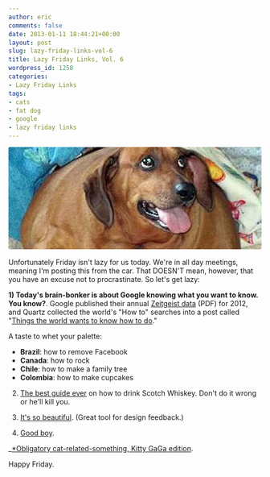 ```yaml
---
author: eric
comments: false
date: 2013-01-11 18:44:21+00:00
layout: post
slug: lazy-friday-links-vol-6
title: Lazy Friday Links, Vol. 6
wordpress_id: 1258
categories:
- Lazy Friday Links
tags:
- cats
- fat dog
- google
- lazy friday links
---
```


<img src="/images/blog/2013/01/lazy-friday-6.jpg" style="border-radius: 3px;">

Unfortunately Friday isn't lazy for us today. We're in all day meetings, meaning I'm posting this from the car. That DOESN'T mean, however, that you have an excuse not to procrastinate. So let's get lazy: 

<!-- more -->

**1) Today's brain-bonker is about Google knowing what you want to know. You know?**.
Google published their annual [Zeitgeist data](http://static.googleusercontent.com/external_content/untrusted_dlcp/www.google.com/en/us/zeitgeist/2012/download/google-zeitgeist-2012-en.pdf) (PDF) for 2012, and Quartz collected the world's "How to" searches into a post called "[Things the world wants to know how to do](http://qz.com/39672/things-the-world-wants-to-know-how-to-do/)." 

A taste to whet your palette: 

  * **Brazil**: how to remove Facebook
  * **Canada**: how to rock
  * **Chile**: how to make a family tree
  * **Colombia**: how to make cupcakes

2) [The best guide ever](http://www.youtube.com/watch?v=L2NxmZMW7Ys&feature=youtu.be) on how to drink Scotch Whiskey. Don't do it wrong or he'll kill you. 

3) [It's so beautiful](http://media.tumblr.com/tumblr_m78aw8egZZ1qflrjl.gif). (Great tool for design feedback.)

4) [Good boy](http://www.wimp.com/goodboy/).

_[*Obligatory cat-related-something, Kitty GaGa edition](http://www.youtube.com/watch?v=Wkg0TpGp1UI).

Happy Friday.
